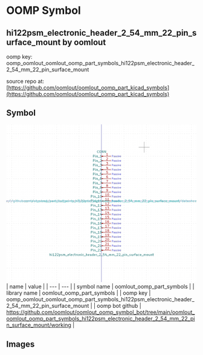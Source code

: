 # OOMP Symbol  
## hi122psm_electronic_header_2_54_mm_22_pin_surface_mount  by oomlout  
  
oomp key: oomp_oomlout_oomlout_oomp_part_symbols_hi122psm_electronic_header_2_54_mm_22_pin_surface_mount  
  
source repo at: [https://github.com/oomlout/oomlout_oomp_part_kicad_symbols](https://github.com/oomlout/oomlout_oomp_part_kicad_symbols)  
## Symbol  
  
[![working.png](working_600.png)](working.png)  
| name | value | 
| --- | --- | 
| symbol name | oomlout_oomp_part_symbols | 
| library name | oomlout_oomp_part_symbols | 
| oomp key | oomp_oomlout_oomlout_oomp_part_symbols_hi122psm_electronic_header_2_54_mm_22_pin_surface_mount | 
| oomp bot github | https://github.com/oomlout/oomlout_oomp_symbol_bot/tree/main/oomlout_oomlout_oomp_part_symbols_hi122psm_electronic_header_2_54_mm_22_pin_surface_mount/working | 
## Images  
